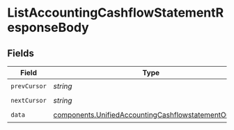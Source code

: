 # ListAccountingCashflowStatementResponseBody


## Fields

| Field                                                                                                                        | Type                                                                                                                         | Required                                                                                                                     | Description                                                                                                                  |
| ---------------------------------------------------------------------------------------------------------------------------- | ---------------------------------------------------------------------------------------------------------------------------- | ---------------------------------------------------------------------------------------------------------------------------- | ---------------------------------------------------------------------------------------------------------------------------- |
| `prevCursor`                                                                                                                 | *string*                                                                                                                     | :heavy_check_mark:                                                                                                           | N/A                                                                                                                          |
| `nextCursor`                                                                                                                 | *string*                                                                                                                     | :heavy_check_mark:                                                                                                           | N/A                                                                                                                          |
| `data`                                                                                                                       | [components.UnifiedAccountingCashflowstatementOutput](../../models/components/unifiedaccountingcashflowstatementoutput.md)[] | :heavy_check_mark:                                                                                                           | N/A                                                                                                                          |